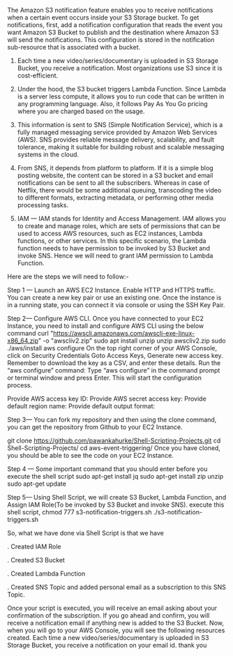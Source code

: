 The Amazon S3 notification feature enables you to receive notifications when a certain event occurs inside your S3 Storage bucket.
To get notifications, first, add a notification configuration that reads the event you want Amazon S3 Bucket to publish and
the destination where Amazon S3 will send the notifications. This configuration is stored in the notification sub-resource 
that is associated with a bucket.

1. Each time a new video/series/documentary is uploaded in S3 Storage Bucket, you receive a notification.
Most organizations use S3 since it is cost-efficient.

2. Under the hood, the S3 bucket triggers Lambda Function.
Since Lambda is a server less compute, it allows you to run code that can be written in any programming language.
Also, it follows Pay As You Go pricing where you are charged based on the usage.

3. This information is sent to SNS (Simple Notification Service), which is a fully managed messaging service provided by
Amazon Web Services (AWS). SNS provides reliable message delivery, scalability, and fault tolerance, making it suitable
for building robust and scalable messaging systems in the cloud.

4. From SNS, it depends from platform to platform.
If it is a simple blog posting website, the content can be stored in a S3 bucket and email notifications can be sent to
all the subscribers. Whereas in case of Netflix, there would be some additional queuing, transcoding the video to 
different formats, extracting metadata, or performing other media processing tasks.

5. IAM — IAM stands for Identity and Access Management. IAM allows you to create and manage roles, which are sets of 
permissions that can be used to access AWS resources, such as EC2 instances, Lambda functions, or other services. 
In this specific scenario, the Lambda function needs to have permission to be invoked by S3 Bucket and invoke SNS.
Hence we will need to grant IAM permission to Lambda Function.

Here are the steps we will need to follow:-

Step 1 — Launch an AWS EC2 Instance. Enable HTTP and HTTPS traffic. You can create a new key pair or use an existing one.
Once the instance is in a running state, you can connect it via console or using the SSH Key Pair.

Step 2— Configure AWS CLI.
Once you have connected to your EC2 Instance, you need to install and configure AWS CLI using the below command
curl "https://awscli.amazonaws.com/awscli-exe-linux-x86_64.zip" -o "awscliv2.zip" 
sudo apt install unzip
unzip awscliv2.zip 
sudo ./aws/install
aws configure
On the top right corner of your AWS Console, click on Security Credentials
Goto Access Keys, Generate new access key. Remember to download the key as a CSV, and enter these details.
Run the “aws configure” command: Type “aws configure” in the command prompt or terminal window and press Enter.
This will start the configuration process.

Provide AWS access key ID:
Provide AWS secret access key:
Provide default region name:
Provide default output format:

Step 3— You can fork my repository and then using the clone command, you can get the repository from Github to your EC2 Instance.

git clone https://github.com/pawankahurke/Shell-Scripting-Projects.git
cd Shell-Scripting-Projects/
cd aws-event-triggering/
Once you have cloned, you should be able to see the code on your EC2 Instance.

Step 4 — Some important command that you should enter before you execute the shell script
sudo apt-get install jq
sudo apt-get install zip unzip
sudo apt-get update

Step 5— Using Shell Script, we will create S3 Bucket, Lambda Function, and Assign IAM Role(To be invoked by S3 Bucket and invoke SNS).
execute this shell script,
chmod 777 s3-notification-triggers.sh
./s3-notification-triggers.sh

So, what we have done via Shell Script is that we have

. Created IAM Role

. Created S3 Bucket

. Created Lambda Function

. Created SNS Topic and added personal email as a subscription to this SNS Topic.

Once your script is executed, you will receive an email asking about your confirmation of the subscription.
If you go ahead and confirm, you will receive a notification email if anything new is added to the S3 Bucket.
Now, when you will go to your AWS Console, you will see the following resources created.
Each time a new video/series/documentary is uploaded in S3 Storage Bucket, you receive a notification on your email id.
thank you 









